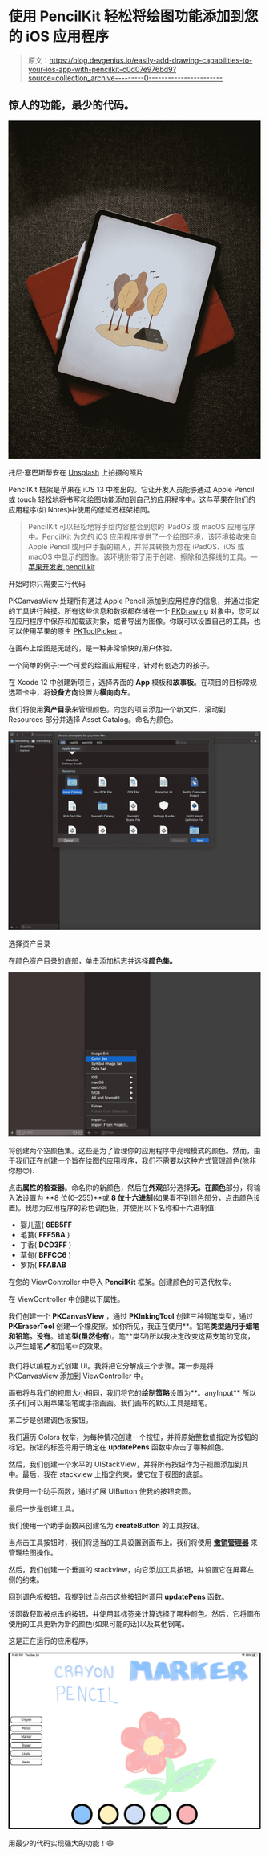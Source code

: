 # 使用 PencilKit 轻松将绘图功能添加到您的 iOS 应用程序

> 原文：<https://blog.devgenius.io/easily-add-drawing-capabilities-to-your-ios-app-with-pencilkit-c0d07e976bd9?source=collection_archive---------0----------------------->

## 惊人的功能，最少的代码。

![](img/991ccafd1b95e7f64cab04cbb3dabdb4.png)

托尼·塞巴斯蒂安在 [Unsplash](https://unsplash.com?utm_source=medium&utm_medium=referral) 上拍摄的照片

PencilKit 框架是苹果在 iOS 13 中推出的。它让开发人员能够通过 Apple Pencil 或 touch 轻松地将书写和绘图功能添加到自己的应用程序中。这与苹果在他们的应用程序(如 Notes)中使用的低延迟框架相同。

> PencilKit 可以轻松地将手绘内容整合到您的 iPadOS 或 macOS 应用程序中。PencilKit 为您的 iOS 应用程序提供了一个绘图环境，该环境接收来自 Apple Pencil 或用户手指的输入，并将其转换为您在 iPadOS、iOS 或 macOS 中显示的图像。该环境附带了用于创建、擦除和选择线的工具。— [苹果开发者 pencil kit](https://developer.apple.com/documentation/pencilkit)

开始时你只需要三行代码

PKCanvasView 处理所有通过 Apple Pencil 添加到应用程序的信息，并通过指定的工具进行触摸。所有这些信息和数据都存储在一个 [PKDrawing](https://developer.apple.com/documentation/pencilkit/pkdrawing) 对象中，您可以在应用程序中保存和加载该对象，或者导出为图像。你既可以设置自己的工具，也可以使用苹果的原生 [PKToolPicker](https://developer.apple.com/documentation/pencilkit/pktoolpicker) 。

在画布上绘图是无缝的，是一种非常愉快的用户体验。

一个简单的例子:一个可爱的绘画应用程序，针对有创造力的孩子。

在 Xcode 12 中创建新项目，选择界面的 **App** 模板和**故事板**。在项目的目标常规选项卡中，将**设备方向**设置为**横向向左**。

我们将使用**资产目录**来管理颜色。向您的项目添加一个新文件，滚动到 Resources 部分并选择 Asset Catalog。命名为颜色。

![](img/cc1fc86bad93620e84d736ffbdc26c4c.png)

选择资产目录

在颜色资产目录的底部，单击添加标志并选择**颜色集。**

![](img/b9d89151711d5339be44326e5bc7b8ad.png)

将创建两个空颜色集。这些是为了管理你的应用程序中亮暗模式的颜色。然而，由于我们正在创建一个旨在绘图的应用程序，我们不需要以这种方式管理颜色(除非你想😊).

点击**属性的检查器**。命名你的新颜色，然后在**外观**部分选择**无。**在**颜色**部分，将输入法设置为 **8 位(0–255)**或 **8 位十六进制**(如果看不到颜色部分，点击颜色设置)。我想为应用程序的彩色调色板，并使用以下名称和十六进制值:

*   婴儿蓝( **6EB5FF**
*   毛茛( **FFF5BA** )
*   丁香( **DCD3FF** )
*   草甸( **BFFCC6** )
*   罗斯( **FFABAB**

在您的 ViewController 中导入 **PencilKit** 框架。创建颜色的可迭代枚举。

在 ViewController 中创建以下属性。

我们创建一个 **PKCanvasView** ，通过 **PKInkingTool** 创建三种钢笔类型，通过 **PKEraserTool** 创建一个橡皮擦。如你所见，我正在使用**。铅笔**类型适用于蜡笔和铅笔。没有**。蜡笔**型(虽然也有**)。笔**类型)所以我决定改变这两支笔的宽度，以产生蜡笔🖍和铅笔✏️的效果。

我们将以编程方式创建 UI。我将把它分解成三个步骤。第一步是将 PKCanvasView 添加到 ViewController 中。

画布将与我们的视图大小相同，我们将它的**绘制策略**设置为**。anyInput** 所以孩子们可以用苹果铅笔或手指画画。我们画布的默认工具是蜡笔。

第二步是创建调色板按钮。

我们遍历 Colors 枚举，为每种情况创建一个按钮，并将原始整数值指定为按钮的标记。按钮的标签将用于确定在 **updatePens** 函数中点击了哪种颜色。

然后，我们创建一个水平的 UIStackView，并将所有按钮作为子视图添加到其中。最后，我在 stackview 上指定约束，使它位于视图的底部。

我使用一个助手函数，通过扩展 UIButton 使我的按钮变圆。

最后一步是创建工具。

我们使用一个助手函数来创建名为 **createButton** 的工具按钮。

当点击工具按钮时，我们将适当的工具设置到画布上。我们将使用 [**撤销管理器**](https://developer.apple.com/documentation/foundation/undomanager) 来管理绘图操作。

然后，我们创建一个垂直的 stackview，向它添加工具按钮，并设置它在屏幕左侧的约束。

回到调色板按钮，我提到过当点击这些按钮时调用 **updatePens** 函数。

该函数获取被点击的按钮，并使用其标签来计算选择了哪种颜色。然后，它将画布使用的工具更新为新的颜色(如果可能的话)以及其他钢笔。

这是正在运行的应用程序。

![](img/0b1de0c7156af37d38ae3570f35cd17c.png)

用最少的代码实现强大的功能！😄